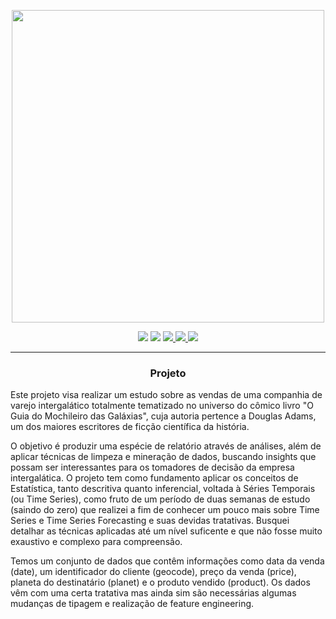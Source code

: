 
<p align="center">
  <img width = 500 src="https://user-images.githubusercontent.com/56659549/144659564-c1a4246d-bf07-496e-b6c8-617d7d9f1969.png">
</p>

<p align="center">
  <img src="https://img.shields.io/badge/progress-100%25-important.svg?color=greeb&style=for-the-badge">
  <img src="https://img.shields.io/badge/version-1.0-orange.svg?color=greeb&style=for-the-badge">
  <a href="https://github.com/Dellonath/time_series_guia_mochileiro/blob/main/LICENSE">
    <img src="https://img.shields.io/apm/l/vim-mode?color=greeb&style=for-the-badge">
  </a>
  <a href="https://github.com/Dellonath/time_series_guia_mochileiro/stargazers">
    <img src="https://img.shields.io/github/stars/Dellonath/time_series_guia_mochileiro?color=greeb&style=for-the-badge">
  </a> 
  <a href="https://github.com/Dellonath/time_series_guia_mochileiro/network/members">
    <img src="https://img.shields.io/github/forks/Dellonath/time_series_guia_mochileiro?color=greeb&style=for-the-badge">
  </a>
</p>

___________________________

<h3 align="center">Projeto</h3>
<p align="left">
  Este projeto visa realizar um estudo sobre as vendas de uma companhia de varejo intergalático totalmente tematizado no universo do cômico livro "O Guia do Mochileiro das Galáxias", cuja autoria pertence a Douglas Adams, um dos maiores escritores de ficção científica da história. 
  
  O objetivo é produzir uma espécie de relatório através de análises, além de aplicar técnicas de limpeza e mineração de dados, buscando insights que possam ser interessantes para os tomadores de decisão da empresa intergalática. O projeto tem como fundamento aplicar os conceitos de Estatística, tanto descritiva quanto inferencial, voltada à Séries Temporais (ou Time Series), como fruto de um período de duas semanas de estudo (saindo do zero) que realizei a fim de conhecer um pouco mais sobre Time Series e Time Series Forecasting e suas devidas tratativas. Busquei detalhar as técnicas aplicadas até um nível suficente e que não fosse muito exaustivo e complexo para compreensão. 
  
  Temos um conjunto de dados que contêm informações como data da venda (date), um identificador do cliente (geocode), preço da venda (price), planeta do destinatário (planet) e o produto vendido (product). Os dados vêm com uma certa tratativa mas ainda sim são necessárias algumas mudanças de tipagem e realização de feature engineering.
</p>
